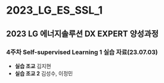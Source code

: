 # 2023_LG_ES_SSL_1  
## 2023 LG 에너지솔루션 DX EXPERT 양성과정  
### 4주차 Self-supervised Learning 1 실습 자료(23.07.03)  
- __실습 조교__ 김지현  
- __실습 조교 2__ 김성수, 이정민
